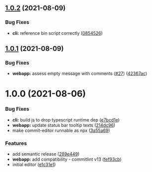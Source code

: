 ## [1.0.2](https://github.com/wtho/commit-editor/compare/v1.0.1...v1.0.2) (2021-08-09)


### Bug Fixes

* **cli:** reference bin script correctly ([0854526](https://github.com/wtho/commit-editor/commit/0854526ad900d0fc5f8c325d3319feee935a53de))

## [1.0.1](https://github.com/wtho/commit-editor/compare/v1.0.0...v1.0.1) (2021-08-09)


### Bug Fixes

* **webapp:** assess empty message with comments ([#27](https://github.com/wtho/commit-editor/issues/27)) ([42367ac](https://github.com/wtho/commit-editor/commit/42367acafddbd28cad05855de1adb322f17b098c))

# 1.0.0 (2021-08-06)


### Bug Fixes

* **cli:** build js to drop typescript runtime dep ([e7bcd1e](https://github.com/wtho/commit-editor/commit/e7bcd1e2823dcd4376c55402b8c2b2bb4692a41d))
* **webapp:** update status bar tooltip texts ([214dc96](https://github.com/wtho/commit-editor/commit/214dc96b84d4a12e43b9db6ed23c1cd294d997a8))
* make commit-editor runnable as npx ([3a55a69](https://github.com/wtho/commit-editor/commit/3a55a69fcb7372f95b68af348385b9edc9d08ade))


### Features

* add semantic release ([289e449](https://github.com/wtho/commit-editor/commit/289e4493f64f8394fb0fcf114f8c1824031c7f05))
* **webapp:** add compatibility - commitlint v13 ([fef93cb](https://github.com/wtho/commit-editor/commit/fef93cb5d587737c4e514281fda0c88f71c5105d))
* initial editor ([e1c31e1](https://github.com/wtho/commit-editor/commit/e1c31e10eddab1ef8cad08ab5c4ef9d3b8cd7e5b))
